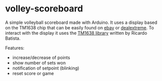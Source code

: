 # volley-scoreboard
A simple volleyball scoreboard made with Arduino.
It uses a display based on the TM1638 chip that can be easily found on [ebay](http://www.ebay.it/itm/400531985021?_trksid=p2055119.m1438.l2649&ssPageName=STRK%3AMEBIDX%3AIT) or [dealextreme](http://www.dx.com/p/8-bit-digital-led-tube-8-bit-tm1638-key-display-module-for-arduino-blue-399381#.VuVw-HozKM8).
To interact with the display it uses the [TM1638 library](https://github.com/rjbatista/tm1638-library) written by Ricardo Batista.

Features:
 - increase/decrease of points
 - show number of sets won
 - notification of setpoint (blinking)
 - reset score or game